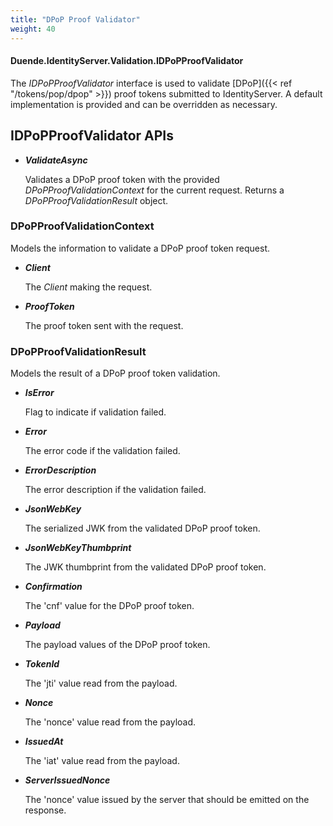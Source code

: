 ```yaml
---
title: "DPoP Proof Validator"
weight: 40
---
```


#### Duende.IdentityServer.Validation.IDPoPProofValidator

The *IDPoPProofValidator* interface is used to validate [DPoP]({{< ref "/tokens/pop/dpop" >}}) proof tokens submitted to IdentityServer.
A default implementation is provided and can be overridden as necessary.

## IDPoPProofValidator APIs

* ***ValidateAsync***
    
    Validates a DPoP proof token with the provided *DPoPProofValidationContext* for the current request.
    Returns a *DPoPProofValidationResult* object.


### DPoPProofValidationContext
Models the information to validate a DPoP proof token request.

* ***Client***
    
    The *Client* making the request.

* ***ProofToken***
    
    The proof token sent with the request.

### DPoPProofValidationResult
Models the result of a DPoP proof token validation.

* ***IsError***
    
    Flag to indicate if validation failed.

* ***Error***
    
    The error code if the validation failed.

* ***ErrorDescription***
    
    The error description if the validation failed.

* ***JsonWebKey***
    
    The serialized JWK from the validated DPoP proof token.

* ***JsonWebKeyThumbprint***
    
    The JWK thumbprint from the validated DPoP proof token.

* ***Confirmation***
    
    The 'cnf' value for the DPoP proof token.

* ***Payload***
    
    The payload values of the DPoP proof token.

* ***TokenId***
    
    The 'jti' value read from the payload.

* ***Nonce***
    
    The 'nonce' value read from the payload.

* ***IssuedAt***
    
    The 'iat' value read from the payload.

* ***ServerIssuedNonce***
    
    The 'nonce' value issued by the server that should be emitted on the response.
